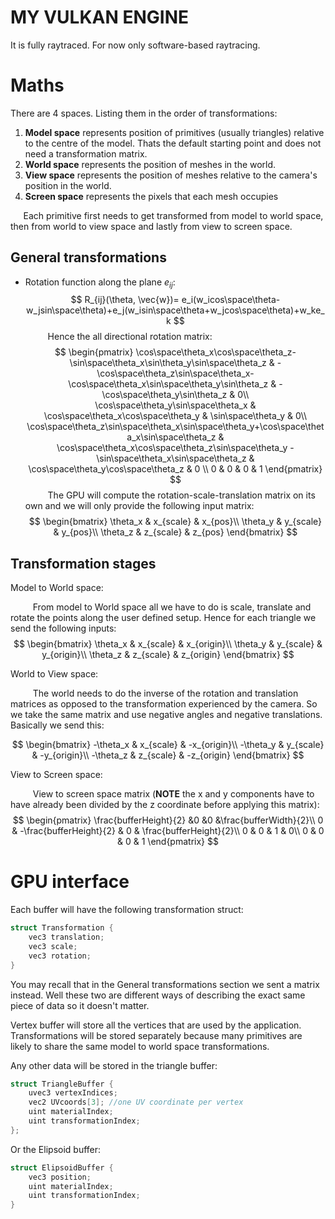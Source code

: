 # MY VULKAN ENGINE
It is fully raytraced. For now only software-based raytracing.

# Maths
There are 4 spaces. Listing them in the order of transformations:
1. **Model space** represents position of primitives (usually triangles) relative to the centre of the model. Thats the default starting point and does not need a transformation matrix.
2. **World space** represents the position of meshes in the world.
3. **View space** represents the position of meshes relative to the camera's position in the world.
4. **Screen space** represents the pixels that each mesh occupies

$\quad$ Each primitive first needs to get transformed from model to world space, then from world to view space and lastly from view to screen space.

## General transformations
 - Rotation function along the plane $e_{ij}$:
$$
R_{ij}(\theta, \vec{w})= e_i(w_icos\space\theta-w_jsin\space\theta)+e_j(w_isin\space\theta+w_jcos\space\theta)+w_ke_k
$$ 
$\qquad$ Hence the all directional rotation matrix:
$$
\begin{pmatrix}
\cos\space\theta_x\cos\space\theta_z-\sin\space\theta_x\sin\theta_y\sin\space\theta_z & -\cos\space\theta_z\sin\space\theta_x-\cos\space\theta_x\sin\space\theta_y\sin\theta_z & -\cos\space\theta_y\sin\theta_z & 0\\
\cos\space\theta_y\sin\space\theta_x & \cos\space\theta_x\cos\space\theta_y & \sin\space\theta_y & 0\\
\cos\space\theta_z\sin\space\theta_x\sin\space\theta_y+\cos\space\theta_x\sin\space\theta_z & \cos\space\theta_x\cos\space\theta_z\sin\space\theta_y - \sin\space\theta_x\sin\space\theta_z & \cos\space\theta_y\cos\space\theta_z & 0 \\
0 & 0 & 0 & 1
\end{pmatrix}
$$
$\qquad$ The GPU will compute the rotation-scale-translation matrix on its own and we will only provide the following input matrix:
$$
\begin{bmatrix}
\theta_x & x_{scale} & x_{pos}\\
\theta_y & y_{scale} & y_{pos}\\
\theta_z & z_{scale} & z_{pos}
\end{bmatrix}
$$
## Transformation stages
Model to World space:

$\qquad$ From model to World space all we have to do is scale, translate and rotate the points along the user defined setup. Hence for each triangle we send the following inputs:
$$
\begin{bmatrix}
\theta_x & x_{scale} & x_{origin}\\
\theta_y & y_{scale} & y_{origin}\\
\theta_z & z_{scale} & z_{origin}
\end{bmatrix}
$$

World to View space:

$\qquad$ The world needs to do the inverse of the rotation and translation matrices as opposed to the transformation experienced by the camera. So we take the same matrix and use negative angles and negative translations. Basically we send this:

$$
\begin{bmatrix}
-\theta_x & x_{scale} & -x_{origin}\\
-\theta_y & y_{scale} & -y_{origin}\\
-\theta_z & z_{scale} & -z_{origin}
\end{bmatrix}
$$

View to Screen space:

$\qquad$ View to screen space matrix (**NOTE** the x and y components have to have already been divided by the z coordinate before applying this matrix):
$$
\begin{pmatrix}
\frac{bufferHeight}{2} &0 &0 &\frac{bufferWidth}{2}\\
0 & -\frac{bufferHeight}{2} & 0 & \frac{bufferHeight}{2}\\
0 & 0 & 1 & 0\\
0 & 0 & 0 & 1 
\end{pmatrix}
$$

# GPU interface
Each buffer will have the following transformation struct:
```c
struct Transformation {
    vec3 translation;
    vec3 scale;
    vec3 rotation;
}
```
You may recall that in the General transformations section we sent a matrix instead. Well these two are different ways of describing the exact same piece of data so it doesn't matter.

Vertex buffer will store all the vertices that are used by the application. 
Transformations will be stored separately because many primitives are likely to share the same model to world space transformations.

Any other data will be stored in the triangle buffer:
```c
struct TriangleBuffer {
    uvec3 vertexIndices;
    vec2 UVcoords[3]; //one UV coordinate per vertex
    uint materialIndex;
    uint transformationIndex;
};
```

Or the Elipsoid buffer:
```c
struct ElipsoidBuffer {
    vec3 position;
    uint materialIndex;
    uint transformationIndex;
}
```
